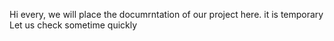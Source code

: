 
Hi every, we will place the documrntation of our project here.
it is temporary
Let us check sometime quickly
